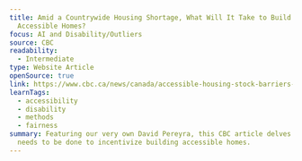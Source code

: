 ```yaml
---
title: Amid a Countrywide Housing Shortage, What Will It Take to Build More
  Accessible Homes?
focus: AI and Disability/Outliers
source: CBC
readability:
  - Intermediate
type: Website Article
openSource: true
link: https://www.cbc.ca/news/canada/accessible-housing-stock-barriers-canada-1.6918374
learnTags:
  - accessibility
  - disability
  - methods
  - fairness
summary: Featuring our very own David Pereyra, this CBC article delves into what
  needs to be done to incentivize building accessible homes.
---
```

